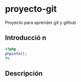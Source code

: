 # proyecto-git
Proyecto para aprender git y github

## Introducció n

```php
<?php 
phpinfo(); 
?>
```
## Descripción
